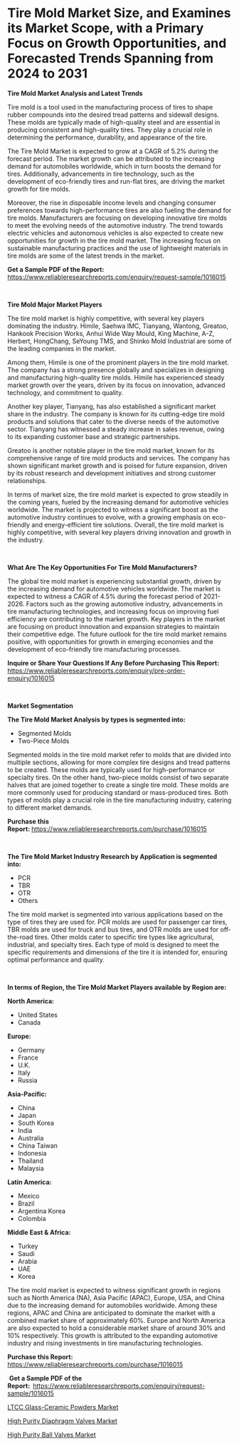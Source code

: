 <p><h1>Tire Mold Market Size, and Examines its Market Scope, with a Primary Focus on Growth Opportunities, and Forecasted Trends Spanning from 2024 to 2031</h1></p><p><strong>Tire Mold Market Analysis and Latest Trends</strong></p>
<p><p>Tire mold is a tool used in the manufacturing process of tires to shape rubber compounds into the desired tread patterns and sidewall designs. These molds are typically made of high-quality steel and are essential in producing consistent and high-quality tires. They play a crucial role in determining the performance, durability, and appearance of the tire.</p><p>The Tire Mold Market is expected to grow at a CAGR of 5.2% during the forecast period. The market growth can be attributed to the increasing demand for automobiles worldwide, which in turn boosts the demand for tires. Additionally, advancements in tire technology, such as the development of eco-friendly tires and run-flat tires, are driving the market growth for tire molds.</p><p>Moreover, the rise in disposable income levels and changing consumer preferences towards high-performance tires are also fueling the demand for tire molds. Manufacturers are focusing on developing innovative tire molds to meet the evolving needs of the automotive industry. The trend towards electric vehicles and autonomous vehicles is also expected to create new opportunities for growth in the tire mold market. The increasing focus on sustainable manufacturing practices and the use of lightweight materials in tire molds are some of the latest trends in the market.</p></p>
<p><strong>Get a Sample PDF of the Report:&nbsp;</strong> <a href="https://www.reliableresearchreports.com/enquiry/request-sample/1016015">https://www.reliableresearchreports.com/enquiry/request-sample/1016015</a></p>
<p>&nbsp;</p>
<p><strong>Tire Mold Major Market Players</strong></p>
<p><p>The tire mold market is highly competitive, with several key players dominating the industry. Himile, Saehwa IMC, Tianyang, Wantong, Greatoo, Hankook Precision Works, Anhui Wide Way Mould, King Machine, A-Z, Herbert, HongChang, SeYoung TMS, and Shinko Mold Industrial are some of the leading companies in the market.</p><p>Among them, Himile is one of the prominent players in the tire mold market. The company has a strong presence globally and specializes in designing and manufacturing high-quality tire molds. Himile has experienced steady market growth over the years, driven by its focus on innovation, advanced technology, and commitment to quality.</p><p>Another key player, Tianyang, has also established a significant market share in the industry. The company is known for its cutting-edge tire mold products and solutions that cater to the diverse needs of the automotive sector. Tianyang has witnessed a steady increase in sales revenue, owing to its expanding customer base and strategic partnerships.</p><p>Greatoo is another notable player in the tire mold market, known for its comprehensive range of tire mold products and services. The company has shown significant market growth and is poised for future expansion, driven by its robust research and development initiatives and strong customer relationships.</p><p>In terms of market size, the tire mold market is expected to grow steadily in the coming years, fueled by the increasing demand for automotive vehicles worldwide. The market is projected to witness a significant boost as the automotive industry continues to evolve, with a growing emphasis on eco-friendly and energy-efficient tire solutions. Overall, the tire mold market is highly competitive, with several key players driving innovation and growth in the industry.</p></p>
<p>&nbsp;</p>
<p><strong>What Are The Key Opportunities For Tire Mold Manufacturers?</strong></p>
<p><p>The global tire mold market is experiencing substantial growth, driven by the increasing demand for automotive vehicles worldwide. The market is expected to witness a CAGR of 4.5% during the forecast period of 2021-2026. Factors such as the growing automotive industry, advancements in tire manufacturing technologies, and increasing focus on improving fuel efficiency are contributing to the market growth. Key players in the market are focusing on product innovation and expansion strategies to maintain their competitive edge. The future outlook for the tire mold market remains positive, with opportunities for growth in emerging economies and the development of eco-friendly tire manufacturing processes.</p></p>
<p><strong>Inquire or Share Your Questions If Any Before Purchasing This Report:</strong> <a href="https://www.reliableresearchreports.com/enquiry/pre-order-enquiry/1016015">https://www.reliableresearchreports.com/enquiry/pre-order-enquiry/1016015</a></p>
<p>&nbsp;</p>
<p><strong>Market Segmentation</strong></p>
<p><strong>The Tire Mold Market Analysis by types is segmented into:</strong></p>
<p><ul><li>Segmented Molds</li><li>Two-Piece Molds</li></ul></p>
<p><p>Segmented molds in the tire mold market refer to molds that are divided into multiple sections, allowing for more complex tire designs and tread patterns to be created. These molds are typically used for high-performance or specialty tires. On the other hand, two-piece molds consist of two separate halves that are joined together to create a single tire mold. These molds are more commonly used for producing standard or mass-produced tires. Both types of molds play a crucial role in the tire manufacturing industry, catering to different market demands.</p></p>
<p><strong>Purchase this Report:&nbsp;</strong><a href="https://www.reliableresearchreports.com/purchase/1016015">https://www.reliableresearchreports.com/purchase/1016015</a></p>
<p>&nbsp;</p>
<p><strong>The Tire Mold Market Industry Research by Application is segmented into:</strong></p>
<p><ul><li>PCR</li><li>TBR</li><li>OTR</li><li>Others</li></ul></p>
<p><p>The tire mold market is segmented into various applications based on the type of tires they are used for. PCR molds are used for passenger car tires, TBR molds are used for truck and bus tires, and OTR molds are used for off-the-road tires. Other molds cater to specific tire types like agricultural, industrial, and specialty tires. Each type of mold is designed to meet the specific requirements and dimensions of the tire it is intended for, ensuring optimal performance and quality.</p></p>
<p>&nbsp;</p>
<p><strong>In terms of Region, the Tire Mold Market Players available by Region are:</strong></p>
<p>
    <p> <strong> North America: </strong>
        <ul>
            <li>United States</li>
            <li>Canada</li>
        </ul>
        </p> 
    <p> <strong> Europe: </strong>
        <ul>
            <li>Germany</li>
            <li>France</li>
            <li>U.K.</li>
            <li>Italy</li>
            <li>Russia</li>
        </ul>
        </p> 
    <p> <strong> Asia-Pacific: </strong>
        <ul>
            <li>China</li>
            <li>Japan</li>
            <li>South Korea</li>
            <li>India</li>
            <li>Australia</li>
            <li>China Taiwan</li>
            <li>Indonesia</li>
            <li>Thailand</li>
            <li>Malaysia</li>
        </ul>
        </p> 
    <p> <strong> Latin America: </strong>
        <ul>
            <li>Mexico</li>
            <li>Brazil</li>
            <li>Argentina Korea</li>
            <li>Colombia</li>
        </ul>
        </p> 
    <p> <strong> Middle East & Africa: </strong>
        <ul>
            <li>Turkey</li>
            <li>Saudi</li>
            <li>Arabia</li>
            <li>UAE</li>
            <li>Korea</li>
        </ul>
    </p>
    </p>
<p><p>The tire mold market is expected to witness significant growth in regions such as North America (NA), Asia Pacific (APAC), Europe, USA, and China due to the increasing demand for automobiles worldwide. Among these regions, APAC and China are anticipated to dominate the market with a combined market share of approximately 60%. Europe and North America are also expected to hold a considerable market share of around 30% and 10% respectively. This growth is attributed to the expanding automotive industry and rising investments in tire manufacturing technologies.</p></p>
<p><strong>Purchase this Report: </strong><a href="https://www.reliableresearchreports.com/purchase/1016015">https://www.reliableresearchreports.com/purchase/1016015</a></p>
<p>&nbsp;<strong>Get a Sample PDF of the Report:&nbsp;&nbsp;</strong><a href="https://www.reliableresearchreports.com/enquiry/request-sample/1016015">https://www.reliableresearchreports.com/enquiry/request-sample/1016015</a></p>
<p><strong></strong></p>
<p><p><a href="https://view.publitas.com/reportprime-1/ltcc-glass-ceramic-powders-market-size-reflecting-a-forecast-till-2030-market-by-type-by-application-and-by-geography/">LTCC Glass-Ceramic Powders Market</a></p><p><a href="https://view.publitas.com/reportprime-1/high-purity-diaphragm-valves-market-size-focuses-on-market-dynamics-in-depth-analysis-and-future-projections-of-its-market-forecasted-for-period-from-2023-to-2030/">High Purity Diaphragm Valves Market</a></p><p><a href="https://view.publitas.com/reportprime-1/high-purity-ball-valves-market-with-the-goal-of-estimating-the-market-size-and-future-growth-potential-of-various-market-segments-based-on-component-applications-end-user-and-region/">High Purity Ball Valves Market</a></p></p>